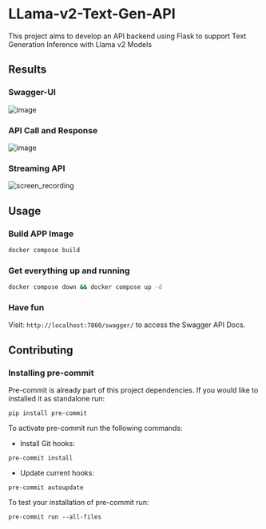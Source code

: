 # LLama-v2-Text-Gen-API

This project aims to develop an API backend using Flask to support Text Generation Inference with Llama v2 Models

## Results

### Swagger-UI

![image](https://github.com/kevinknights29/LLama-v2-Text-Gen-API/assets/74464814/f17c4861-a1fe-4869-a598-4632ef62efa3)

### API Call and Response

![image](https://github.com/kevinknights29/LLama-v2-Text-Gen-API/assets/74464814/8cc15848-f317-4e61-8885-8329555dd184)

### Streaming API

![screen_recording](https://github.com/kevinknights29/LLama-v2-Text-Gen-API/assets/74464814/09e39a03-a00f-404f-a98c-3af417effaac)

## Usage

### Build APP Image

```bash
docker compose build
```

### Get everything up and running

```bash
docker compose down && docker compose up -d
```

### Have fun

Visit: `http://localhost:7860/swagger/` to access the Swagger API Docs.

## Contributing

### Installing pre-commit

Pre-commit is already part of this project dependencies.
If you would like to installed it as standalone run:

```console
pip install pre-commit
```

To activate pre-commit run the following commands:

- Install Git hooks:

```console
pre-commit install
```

- Update current hooks:

```console
pre-commit autoupdate
```

To test your installation of pre-commit run:

```console
pre-commit run --all-files
```
